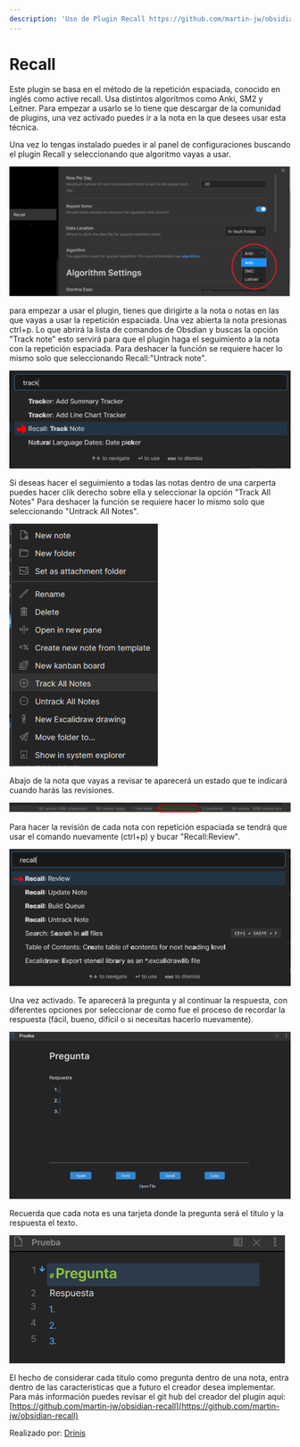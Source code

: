```yaml
---
description: 'Uso de Plugin Recall https://github.com/martin-jw/obsidian-recall'
---
```


# Recall

Este plugin se basa en el método de la repetición espaciada, conocido en inglés como active recall. Usa distintos algoritmos como Anki, SM2 y Leitner. Para empezar a usarlo se lo tiene que descargar de la comunidad de plugins, una vez activado puedes ir a la nota en la que desees usar esta técnica.

Una vez lo tengas instalado puedes ir al panel de configuraciones buscando el plugin Recall y seleccionando que algoritmo vayas a usar.

![](../.gitbook/assets/image%20%2811%29.png)

para empezar a usar el plugin, tienes que dirigirte a la nota o notas en las que vayas a usar la repetición espaciada. Una vez abierta la nota presionas ctrl+p. Lo que abrirá la lista de comandos de Obsdian y buscas la opción "Track note" esto servirá para que el plugin haga el seguimiento a la nota con la repetición espaciada. Para deshacer la función se requiere hacer lo mismo solo que seleccionando Recall:"Untrack note".

![](../.gitbook/assets/image%20%286%29.png)

Si deseas hacer el seguimiento a todas las notas dentro de una carperta puedes hacer clik derecho sobre ella y seleccionar la opción "Track All Notes" Para deshacer la función se requiere hacer lo mismo solo que seleccionando "Untrack All Notes".

![](../.gitbook/assets/image%20%288%29.png)

Abajo de la nota que vayas a revisar te aparecerá un estado que te indicará cuando harás las revisiones.

![](../.gitbook/assets/image%20%2810%29.png)

Para hacer la revisión de cada nota con repetición espaciada se tendrá que usar el comando nuevamente \(ctrl+p\) y bucar "Recall:Review".

![](../.gitbook/assets/image%20%285%29.png)

Una vez activado. Te aparecerá la pregunta y al continuar la respuesta, con diferentes opciones por seleccionar de como fue el proceso de recordar la respuesta \(fácil, bueno, difícil o si necesitas hacerlo nuevamente\).

![](../.gitbook/assets/image%20%289%29.png)

Recuerda que cada nota es una tarjeta donde la pregunta será el título y la respuesta el texto.

![](../.gitbook/assets/image%20%287%29.png)

El hecho de considerar cada titulo como pregunta dentro de una nota, entra dentro de las caracteristicas que a futuro el creador desea implementar. Para más información puedes revisar el git hub del creador del plugin aquí: [https://github.com/martin-jw/obsidian-recall](https://github.com/martin-jw/obsidian-recall)



Realizado por: [Drinis](https://github.com/Drinis)

